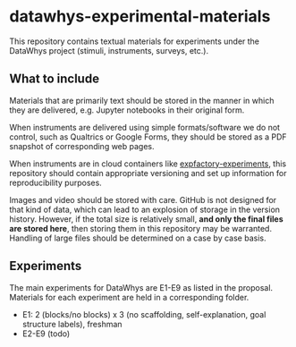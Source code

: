 # datawhys-experimental-materials

This repository contains textual materials for experiments under the DataWhys project (stimuli, instruments, surveys, etc.).

## What to include

Materials that are primarily text should be stored in the manner in which they are delivered, e.g. Jupyter notebooks in their original form.

When instruments are delivered using simple formats/software we do not control, such as Qualtrics or Google Forms, they should be stored as a PDF snapshot of corresponding web pages.

When instruments are in cloud containers like [expfactory-experiments](https://github.com/), this repository should contain appropriate versioning and set up information for reproducibility purposes.

Images and video should be stored with care. GitHub is not designed for that kind of data, which can lead to an explosion of storage in the version history. However, if the total size is relatively small, **and only the final files are stored here**, then storing them in this repository may be warranted. Handling of large files should be determined on a case by case basis.


## Experiments

The main experiments for DataWhys are E1-E9 as listed in the proposal. Materials for each experiment are held in a corresponding folder.

- E1: 2 (blocks/no blocks) x 3 (no scaffolding, self-explanation, goal structure labels), freshman
- E2-E9 (todo)



